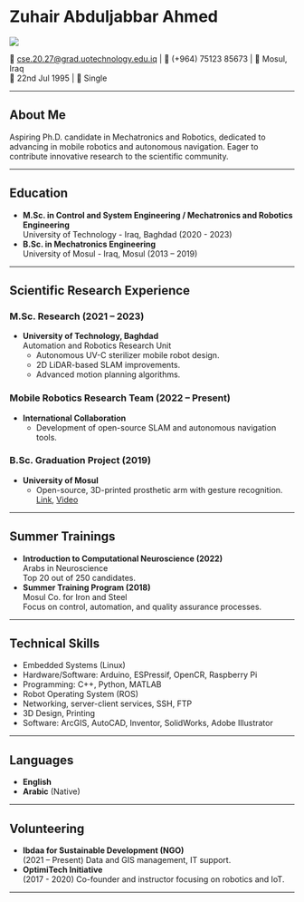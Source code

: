 # Zuhair Abduljabbar Ahmed

<a href="https://www.linkedin.com/in/zuhair95/" target="_blank">
  <img src="https://img.shields.io/badge/LinkedIn-Zuhair%20Abduljabbar-blue?style=flat&logo=linkedin">
</a> 

📧 cse.20.27@grad.uotechnology.edu.iq | 📱 (+964) 75123 85673 | 📍 Mosul, Iraq  
🎂 22nd Jul 1995 | 🚻 Single

---

## About Me

Aspiring Ph.D. candidate in Mechatronics and Robotics, dedicated to advancing in mobile robotics and autonomous navigation. Eager to contribute innovative research to the scientific community.

---

## Education

- **M.Sc. in Control and System Engineering / Mechatronics and Robotics Engineering**  
  University of Technology - Iraq, Baghdad (2020 - 2023)
- **B.Sc. in Mechatronics Engineering**  
  University of Mosul - Iraq, Mosul (2013 – 2019)

---

## Scientific Research Experience

### M.Sc. Research (2021 – 2023)
- **University of Technology, Baghdad**  
  Automation and Robotics Research Unit
  - Autonomous UV-C sterilizer mobile robot design.
  - 2D LiDAR-based SLAM improvements.
  - Advanced motion planning algorithms.

### Mobile Robotics Research Team (2022 – Present)
- **International Collaboration**  
  - Development of open-source SLAM and autonomous navigation tools.

### B.Sc. Graduation Project (2019)
- **University of Mosul**  
  - Open-source, 3D-printed prosthetic arm with gesture recognition. [Link](URL), [Video](URL)

---

## Summer Trainings

- **Introduction to Computational Neuroscience (2022)**  
  Arabs in Neuroscience  
  Top 20 out of 250 candidates.
- **Summer Training Program (2018)**  
  Mosul Co. for Iron and Steel  
  Focus on control, automation, and quality assurance processes.

---

## Technical Skills

- Embedded Systems (Linux)
- Hardware/Software: Arduino, ESPressif, OpenCR, Raspberry Pi
- Programming: C++, Python, MATLAB
- Robot Operating System (ROS)
- Networking, server-client services, SSH, FTP
- 3D Design, Printing
- Software: ArcGIS, AutoCAD, Inventor, SolidWorks, Adobe Illustrator

---

## Languages

- **English**
- **Arabic** (Native)

---

## Volunteering

- **Ibdaa for Sustainable Development (NGO)**  
  (2021 – Present) Data and GIS management, IT support.
- **OptimiTech Initiative**  
  (2017 - 2020) Co-founder and instructor focusing on robotics and IoT.

---
